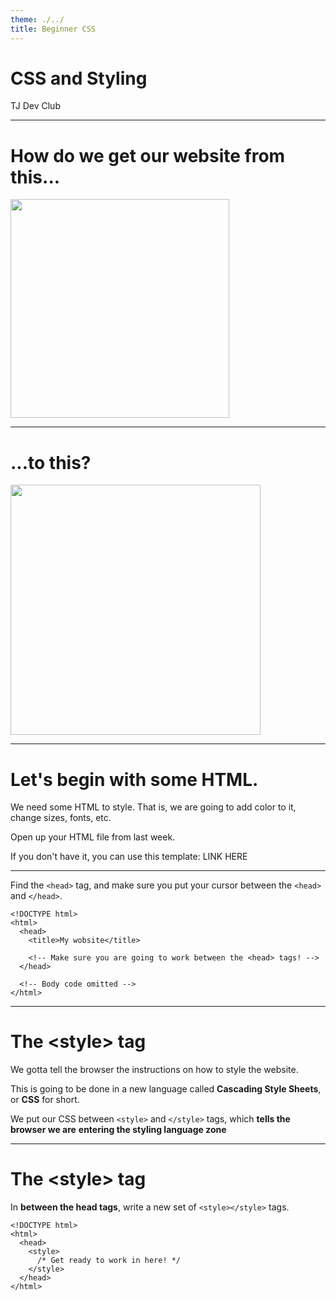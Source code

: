```yaml
---
theme: ./../
title: Beginner CSS
---
```


# CSS and Styling

TJ Dev Club

---

# How do we get our website from this...

<img src="/before-css.png" style="width: auto; height: 350px;">

---

# ...to this?

<img src="/after-css.png" style="width: auto; height: 400px;">

---

# Let's begin with some HTML.

We need some HTML to style. That is, we are going to add color to it, change
sizes, fonts, etc.

Open up your HTML file from last week.

If you don't have it, you can use this template: LINK HERE

---

Find the `<head>` tag, and make sure you put your cursor between the `<head>`
and `</head>`.

```html{3-7}
<!DOCTYPE html>
<html>
  <head>
    <title>My wobsite</title>

    <!-- Make sure you are going to work between the <head> tags! -->
  </head>

  <!-- Body code omitted -->
</html>
```

---

# The \<style\> tag

We gotta tell the browser the instructions on how to style the website.

This is going to be done in a new language called **Cascading Style Sheets**, or
**CSS** for short.

We put our CSS between `<style>` and `</style>` tags, which **tells the browser
we are** **entering the styling language zone**

---

# The \<style\> tag

In **between the head tags**, write a new set of `<style></style>` tags.

```html{4-6}
<!DOCTYPE html>
<html>
  <head>
    <style>
      /* Get ready to work in here! */
    </style>
  </head>
</html>
```
